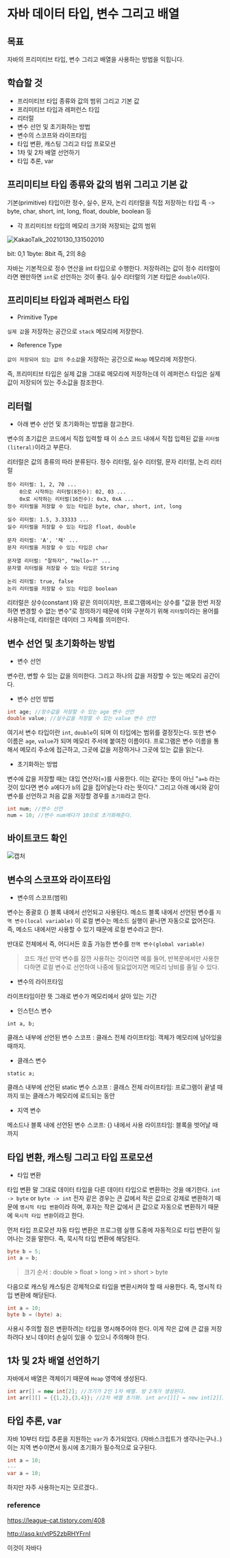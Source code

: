 # 자바 데이터 타입, 변수 그리고 배열

## 목표
자바의 프리미티브 타입, 변수 그리고 배열을 사용하는 방법을 익힙니다.

## 학습할 것
- 프리미티브 타입 종류와 값의 범위 그리고 기본 값
- 프리미티브 타입과 레퍼런스 타입
- 리터럴
- 변수 선언 및 초기화하는 방법
- 변수의 스코프와 라이프타임
- 타입 변환, 캐스팅 그리고 타입 프로모션
- 1차 및 2차 배열 선언하기
- 타입 추론, var

## 프리미티브 타입 종류와 값의 범위 그리고 기본 값
기본(primitive) 타입이란 정수, 실수, 문자, 논리 리터럴을 직접 저장하는 타입
즉 -> byte, char, short, int, long, float, double, boolean 등

- 각 프리미티브 타입의 메모리 크기와 저장되는 값의 범위

![KakaoTalk_20210130_131502010](https://user-images.githubusercontent.com/55525868/106346846-5ce9b480-62fd-11eb-922d-a4bacdce8f5a.jpg)

bit: 0,1
1byte: 8bit 즉, 2의 8승

자바는 기본적으로 정수 연산을 int 타입으로 수행한다.
저장하려는 값이 정수 리터럴이라면 왠만하면 `int`로 선언하는 것이 좋다.
실수 리터럴의 기본 타입은 `double`이다.


## 프리미티브 타입과 레퍼런스 타입

- Primitive Type

`실제 값`을 저장하는 공간으로 `stack` 메모리에 저장한다. 

- Reference Type

`값이 저장되어 있는 값의 주소값`을 저장하는 공간으로 `Heap` 메모리에 저장한다.

즉, 프리미티브 타입은 실제 값을 그대로 메모리에 저장하는데
이 레퍼런스 타입은 실제 값이 저장되어 있는 주소값을 참조한다.

## 리터럴
- 아래 변수 선언 및 초기화하는 방법을 참고한다.

변수의 초기값은 코드에서 직접 입력할 때 이 소스 코드 내에서 직접 입력된 값을 `리터럴(literal)`이라고 부른다.

리터럴은 값의 종류의 따라 분류된다.
정수 리터럴, 실수 리터럴, 문자 리터럴, 논리 리터럴

```
정수 리터럴: 1, 2, 70 ...
	0으로 시작하는 리터럴(8진수): 02, 03 ...
	0x로 시작하는 리터럴(16진수): 0x3, 0xA ...
정수 리터럴을 저장할 수 있는 타입은 byte, char, short, int, long

실수 리터럴: 1.5, 3.33333 ...
실수 리터럴을 저장할 수 있는 타입은 float, double

문자 리터럴: 'A', '채' ...
문자 리터럴을 저장할 수 있는 타입은 char

문자열 리터럴: "잘하자", "Hello~?" ...
문자열 리터럴을 저장할 수 있는 타입은 String

논리 리터럴: true, false
논리 리터럴을 저장할 수 있는 타입은 boolean
```

리터럴은 상수(constant )와 같은 의미이지만,
프로그램에서는 상수를 "값을 한번 저장하면 변경할 수 없는 변수"로 정의하기 때문에
이와 구분하기 위해 `리터럴`이라는 용어를 사용하는데, 리터럴은 데이터 그 자체를 의미한다.



## 변수 선언 및 초기화하는 방법
- 변수 선언

변수란, 변할 수 있는 값을 의미한다.
그리고 하나의 값을 저장할 수 있는 메모리 공간이다.

- 변수 선언 방법

```java
int age; //정수값을 저장할 수 있는 age 변수 선언
double value; //실수값을 저장할 수 있는 value 변수 선언
```

여기서 변수 타입이란 `int`, `double`이 되며 이 타입에는 범위를 결정짓는다.
또한 변수 이름은 `age`, `value`가 되며 메모리 주서에 붙여진 이름이다.
프로그램은 변수 이름을 통해서 메모리 주소에 접근하고, 그곳에 값을 저장하거나 그곳에 있는 값을 읽는다.

- 초기화하는 방법

변수에 값을 저장할 때는 대입 연산자(=)를 사용한다. 이는 같다는 뜻이 아닌 "`a=b` 라는 것이 있다면 변수 `a`에다가 `b`의 값을 집어넣는다 라는 뜻이다."
그리고 아래 예시와 같이 변수를 선언하고 처음 값을 저장할 경우를 `초기화`라고 한다.

```java
int num; //변수 선언
num = 10; //변수 num에다가 10으로 초기화해준다.
```

## 바이트코드 확인

![캡처](https://user-images.githubusercontent.com/55525868/107215545-cdf04100-6a4e-11eb-94a1-ff036013193a.PNG)

## 변수의 스코프와 라이프타임

- 변수의 스코프(범위)

변수는 중괄호 {} 블록 내에서 선언되고 사용된다.
메소드 블록 내에서 선언된 변수를 `지역 변수(local variable)`
이 로컬 변수는 메소드 실행이 끝나면 자동으로 없어진다.
즉, 메소드 내에서만 사용할 수 있기 때문에 로컬 변수라고 한다.

반대로 전체에서 즉, 어디서든 호출 가능한 변수를 `전역 변수(global variable)`

> 코드 개선
> 만약 변수를 잠깐 사용하는 것이라면 예를 들어, 반복문에서만 사용한다하면 로컬 변수로 선언하여 나중에 필요없어지면 메모리 낭비를 줄일 수 있다.

- 변수의 라이프타임

라이프타임이란 뜻 그래로 변수가 메모리에서 살아 있는 기간

- 인스턴스 변수

```
int a, b;
```

클래스 내부에 선언된 변수
스코프 : 클래스 전체
라이프타임: 객체가 메모리에 남아있을 때까지.

- 클래스 변수

```
static a;
```

클래스 내부에 선언된 static 변수
스코프 : 클래스 전체
라이프타임: 프로그램이 끝낼 때까지 또는 클래스가 메모리에 로드되는 동안

- 지역 변수

메소드나 블록 내에 선언된 변수
스코프: {} 내에서 사용
라이프타임: 블록을 벗어날 때까지

## 타입 변환, 캐스팅 그리고 타입 프로모션

- 타입 변환

타입 변환 말 그대로 데이터 타입을 다른 데이터 타입으로 변환하는 것을 얘기한다.
`int -> byte` or `byte -> int`
전자 같은 경우는 큰 값에서 작은 값으로 강제로 변환하기 때문에 `명시적 타입 변환`이라 하며, 후자는 작은 값에서 큰 값으로 자동으로 변환하기 때문에 `묵시적 타입 변환`이라고 한다.

먼저 타입 프로모션
자동 타입 변환은 프로그램 실행 도중에 자동적으로 타입 변환이 일어나는 것을 말한다.
즉, 묵시적 타입 변환에 해당된다.

```java
byte b = 5;
int a = b;
```

> 크기 순서 : double > float > long > int > short > byte

다음으로 캐스팅
캐스팅은 강제적으로 타입을 변환시켜야 할 때 사용한다. 즉, 명시적 타입 변환에 해당된다.

```java
int a = 10;
byte b = (byte) a;
```

사용시 주의할 점은 변환하려는 타입을 명시해주어야 한다.
이게 작은 값에 큰 값을 저장하려다 보니 데이터 손실이 있을 수 있으니 주의해야 한다.

## 1차 및 2차 배열 선언하기
자바에서 배열은 객체이기 때문에 `Heap` 영역에 생성된다.

```java
int arr[] = new int[2]; //크기가 2인 1차 배열. 방 2개가 생성된다.
int arr[][] = {{1,2},{3,4}}; //2차 배열 초기화. int arr[][] = new int[2][2]; 로 선언해도 무방
```

## 타입 추론, var
자바 10부터 타입 추론을 지원하는 `var`가 추가되었다. (자바스크립트가 생각나는구나..)
이는 지역 변수이면서 동시에 초기화가 필수적으로 요구된다.

```java
int a = 10;
---
var a = 10;
```

하지만 자주 사용하는지는 모르겠다..

### reference
https://league-cat.tistory.com/408

http://asq.kr/vtP52zbRHYFrnI

이것이 자바다
